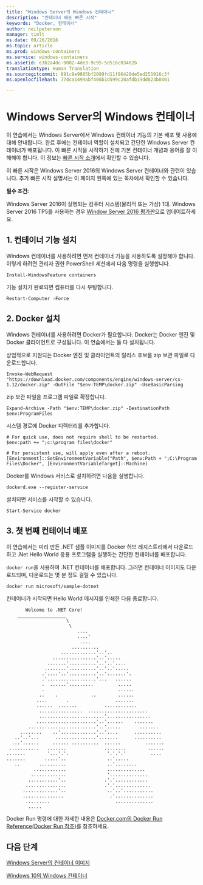 ```yaml
---
title: "Windows Server의 Windows 컨테이너"
description: "컨테이너 배포 빠른 시작"
keywords: "Docker, 컨테이너"
author: neilpeterson
manager: timlt
ms.date: 09/26/2016
ms.topic: article
ms.prod: windows-containers
ms.service: windows-containers
ms.assetid: e3b2a4dc-9082-4de3-9c95-5d516c03482b
translationtype: Human Translation
ms.sourcegitcommit: 891c9e9805bf2089fd11f86420de5ed251916c3f
ms.openlocfilehash: 77dca1499abf406b1d599c28afdb19dd823b8401

---
```


# Windows Server의 Windows 컨테이너

이 연습에서는 Windows Server에서 Windows 컨테이너 기능의 기본 배포 및 사용에 대해 안내합니다. 완료 후에는 컨테이너 역할이 설치되고 간단한 Windows Server 컨테이너가 배포됩니다. 이 빠른 시작을 시작하기 전에 기본 컨테이너 개념과 용어를 잘 이해해야 합니다. 이 정보는 [빠른 시작 소개](./quick_start.md)에서 확인할 수 있습니다.

이 빠른 시작은 Windows Server 2016의 Windows Server 컨테이너와 관련이 있습니다. 추가 빠른 시작 설명서는 이 페이지 왼쪽에 있는 목차에서 확인할 수 있습니다.

**필수 조건:**

Windows Server 2016이 실행되는 컴퓨터 시스템(물리적 또는 가상) 1대. Windows Server 2016 TP5를 사용하는 경우 [Window Server 2016 평가판](https://www.microsoft.com/en-us/evalcenter/evaluate-windows-server-2016 )으로 업데이트하세요. 

## 1. 컨테이너 기능 설치

Windows 컨테이너를 사용하려면 먼저 컨테이너 기능을 사용하도록 설정해야 합니다. 이렇게 하려면 관리자 권한 PowerShell 세션에서 다음 명령을 실행합니다.

```none
Install-WindowsFeature containers
```

기능 설치가 완료되면 컴퓨터를 다시 부팅합니다.

```none
Restart-Computer -Force
```

## 2. Docker 설치

Windows 컨테이너를 사용하려면 Docker가 필요합니다. Docker는 Docker 엔진 및 Docker 클라이언트로 구성됩니다. 이 연습에서는 둘 다 설치됩니다.

상업적으로 지원되는 Docker 엔진 및 클라이언트의 릴리스 후보를 zip 보관 파일로 다운로드합니다.

```none
Invoke-WebRequest "https://download.docker.com/components/engine/windows-server/cs-1.12/docker.zip" -OutFile "$env:TEMP\docker.zip" -UseBasicParsing
```

zip 보관 파일을 프로그램 파일로 확장합니다.

```none
Expand-Archive -Path "$env:TEMP\docker.zip" -DestinationPath $env:ProgramFiles
```

시스템 경로에 Docker 디렉터리를 추가합니다.

```none
# For quick use, does not require shell to be restarted.
$env:path += ";c:\program files\docker"

# For persistent use, will apply even after a reboot. 
[Environment]::SetEnvironmentVariable("Path", $env:Path + ";C:\Program Files\Docker", [EnvironmentVariableTarget]::Machine)
```

Docker를 Windows 서비스로 설치하려면 다음을 실행합니다.

```none
dockerd.exe --register-service
```

설치되면 서비스를 시작할 수 있습니다.

```none
Start-Service docker
```

## 3. 첫 번째 컨테이너 배포

이 연습에서는 미리 만든 .NET 샘플 이미지를 Docker 허브 레지스트리에서 다운로드하고 .Net Hello World 응용 프로그램을 실행하는 간단한 컨테이너를 배포합니다.  

`docker run`을 사용하여 .NET 컨테이너를 배포합니다. 그러면 컨테이너 이미지도 다운로드되며, 다운로드는 몇 분 정도 걸릴 수 있습니다.

```none
docker run microsoft/sample-dotnet
```

컨테이너가 시작되면 Hello World 메시지를 인쇄한 다음 종료합니다.

```none
       Welcome to .NET Core!
    __________________
                      \
                       \
                          ....
                          ....'
                           ....
                        ..........
                    .............'..'..
                 ................'..'.....
               .......'..........'..'..'....
              ........'..........'..'..'.....
             .'....'..'..........'..'.......'.
             .'..................'...   ......
             .  ......'.........         .....
             .                           ......
            ..    .            ..        ......
           ....       .                 .......
           ......  .......          ............
            ................  ......................
            ........................'................
           ......................'..'......    .......
        .........................'..'.....       .......
     ........    ..'.............'..'....      ..........
   ..'..'...      ...............'.......      ..........
  ...'......     ...... ..........  ......         .......
 ...........   .......              ........        ......
.......        '...'.'.              '.'.'.'         ....
.......       .....'..               ..'.....
   ..       ..........               ..'........
          ............               ..............
         .............               '..............
        ...........'..              .'.'............
       ...............              .'.'.............
      .............'..               ..'..'...........
      ...............                 .'..............
       .........                        ..............
        .....
```

Docker Run 명령에 대한 자세한 내용은 [Docker.com의 Docker Run Reference(Docker Run 참조)]( https://docs.docker.com/engine/reference/run/)를 참조하세요.

## 다음 단계

[Windows Server의 컨테이너 이미지](./quick_start_images.md)

[Windows 10의 Windows 컨테이너](./quick_start_windows_10.md)


<!--HONumber=Sep16_HO4-->


